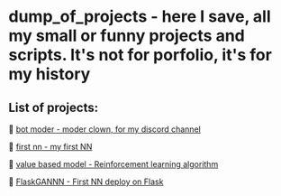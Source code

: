 # dump_of_projects - here I save, all my small or funny projects and scripts. It's not for porfolio, it's for my history 
## List of projects:
🤡 [bot moder - moder clown, for my discord channel](https://github.com/Murolando/dump_of_projects/tree/test/bot_moder)

🧠 [first nn - my first NN](https://github.com/Murolando/dump_of_projects/blob/test/FirstNN.ipynb)

:dizzy: [value based model - Reinforcement learning algorithm](https://github.com/Murolando/dump_of_projects/tree/test/value_based_model)

:sunflower: [FlaskGANNN - First NN deploy on Flask](https://github.com/Murolando/dump_of_projects/tree/test/FlaskGANNN)
